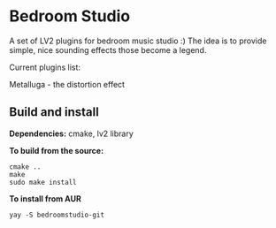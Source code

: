 # Bedroom Studio
A set of LV2 plugins for bedroom music studio :) The idea is to provide simple, nice sounding effects those become a legend.

Current plugins list:

Metalluga - the distortion effect

## Build and install

**Dependencies:** cmake, lv2 library

**To build from the source:**

```mkdir b
cmake ..
make
sudo make install
```

**To install from AUR**

```
yay -S bedroomstudio-git
```
